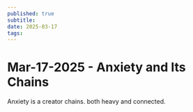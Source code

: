 ```yaml
---
published: true
subtitle: 
date: 2025-03-17
tags: 
---
```


# Mar-17-2025 - Anxiety and Its Chains


Anxiety is a creator chains. both heavy and connected.